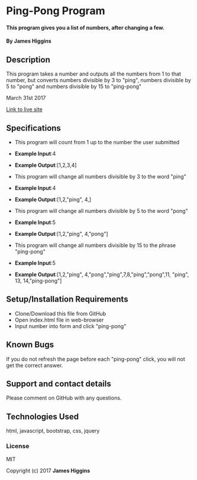 # Ping-Pong Program

#### This program gives you a list of numbers, after changing a few.

#### By James Higgins

## Description

This program takes a number and outputs all the numbers from 1  to that number, but converts numbers divisible by 3 to "ping", numbers divisible by 5 to "pong" and numbers divisible by 15 to "ping-pong"

March 31st 2017

[Link to live site](https://jamesmilanhiggins.github.io/ping-pong)

## Specifications

*  This program will count from 1 up to the number the user submitted
  * **Example Input**:4
  * **Example Output**:[1,2,3,4]

*  This program will change all numbers divisible by 3 to the word "ping"
  * **Example Input**:4
  * **Example Output**:[1,2,"ping", 4,]

*  This program will change all numbers divisible by 5 to the word "pong"
  * **Example Input**:5
  * **Example Output**:[1,2,"ping", 4,"pong"]

*  This program will change all numbers divisible by 15 to the phrase "ping-pong"
  * **Example Input**:5
  * **Example Output**:[1,2,"ping", 4,"pong","ping",7,8,"ping","pong",11, "ping", 13, 14,"ping-pong"]


## Setup/Installation Requirements

* Clone/Download this file from GitHub
* Open index.html file in web-browser
* Input number into form and click "ping-pong"


## Known Bugs

If you do not refresh the page before each "ping-pong" click, you will not get the correct answer.

## Support and contact details

Please comment on GitHub with any questions.

## Technologies Used

html, javascript, bootstrap, css, jquery

### License

MIT

Copyright (c) 2017 **James Higgins**
